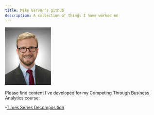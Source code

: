```yaml
---
title: Mike Garver's github
description: A collection of things I have worked on
---
```


<img src="pics/GARVER_MICHAEL_IT_20181018.jpg" width=30% height=30%>

Please find content I've developed for my Competing Through Business Analytics course:

-[Times Series Decomposition](/timeseries/index.md)

